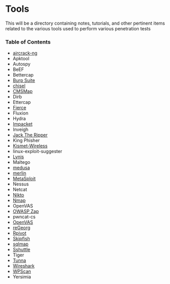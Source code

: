 # Tools

This will be a directory containing notes, tutorials, and other pertinent items related to the various tools used to perform various penetration tests

### Table of Contents
- [aircrack-ng](https://github.com/rcallaby/Hacking-Study-Guide/blob/main/Tools/aircrack-ng/aircrack-ng.md)
- Apktool
- Autospy
- BeEF
- Bettercap
- [Burp Suite](https://github.com/rcallaby/Hacking-Study-Guide/blob/main/Tools/Burp%20Suite/burpsuite.md)
- [chisel](https://github.com/rcallaby/Hacking-Study-Guide/blob/main/Tools/chisel/chisel.md)
- [CMSMap](https://github.com/rcallaby/Hacking-Study-Guide/blob/main/Tools/CMSMap/CMSMap.md)
- Dirb
- Ettercap
- [Fierce](https://github.com/rcallaby/Hacking-Study-Guide/blob/main/Tools/Fierce/fierce.md)
- Fluxion
- Hydra
- [Impacket](https://github.com/rcallaby/Hacking-Study-Guide/blob/main/Tools/impacket/impacket.md)
- Inveigh
- [Jack The Ripper](https://github.com/rcallaby/Hacking-Study-Guide/blob/main/Tools/Jack%20The%20Ripper/jacktheripper.md)
- King Phisher
- [Kismet-Wireless](https://github.com/rcallaby/Hacking-Study-Guide/blob/main/Tools/Kismet-Wireless/kismet-wireless.md)
- linux-exploit-suggester
- [Lynis](https://github.com/rcallaby/Hacking-Study-Guide/blob/main/Tools/Lynis/lynis.md)
- Maltego
- [medusa](https://github.com/rcallaby/Hacking-Study-Guide/blob/main/Tools/medusa/medusa.md)
- [merlin](https://github.com/rcallaby/Hacking-Study-Guide/blob/main/Tools/merlin/merlin.md)
- [MetaSploit](https://github.com/rcallaby/Hacking-Study-Guide/blob/main/Tools/MetaSploit/MetaSploit.md)
- Nessus
- Netcat
- [Nikto](https://github.com/rcallaby/Hacking-Study-Guide/blob/main/Tools/Nikto/nikto.md)
- [Nmap](https://github.com/rcallaby/Hacking-Study-Guide/blob/main/Tools/Nmap/nmap.md)
- OpenVAS
- [OWASP Zap](https://github.com/rcallaby/Hacking-Study-Guide/blob/main/Tools/OWASP%20ZAP/owaspzap.md)
- pwncat-cs
- [OpenVAS](https://github.com/rcallaby/Hacking-Study-Guide/blob/main/Tools/OpenVAS/openvas.md)
- [reGeorg](https://github.com/rcallaby/Hacking-Study-Guide/blob/main/Tools/reGeorg/reGeorg.md)
- [Rpivot](https://github.com/rcallaby/Hacking-Study-Guide/blob/main/Tools/Rpivot/Rpivot.md)
- [Skipfish](https://github.com/rcallaby/Hacking-Study-Guide/blob/main/Tools/Skipfish/skipfish.md)
- [sqlmap](https://github.com/rcallaby/Hacking-Study-Guide/blob/main/Tools/sqlmap/sqlmap.md)
- [Sshuttle](https://github.com/rcallaby/Hacking-Study-Guide/blob/main/Tools/Sshuttle/Sshuttle.md)
- Tiger
- [Tunna](https://github.com/rcallaby/Hacking-Study-Guide/blob/main/Tools/Tunna/Tunna.md)
- [Wireshark](https://github.com/rcallaby/Hacking-Study-Guide/blob/main/Tools/Wireshark/wireshark.md)
- [WPScan](https://github.com/rcallaby/Hacking-Study-Guide/blob/main/Tools/WPScan/WPScan.md)
- Yersimia